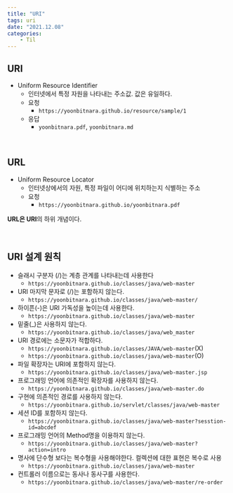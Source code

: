 ```yaml
---
title: "URI"
tags: uri
date: "2021.12.08"
categories: 
    - Til
---
```


## URI
- Uniform Resource Identifier
	- 인터넷에서 특정 자원을 나타내는 주소값. 값은 유일하다.
	- 요청
		- `https://yoonbitnara.github.io/resource/sample/1`
	- 응답
		- `yoonbitnara.pdf`, `yoonbitnara.md`

<br>

## URL
- Uniform Resource Locator
	- 인터넷상에서의 자원, 특정 파일이 어디에 위치하는지 식별하는 주소
	- 요청
		- `https://yoonbitnara.github.io/yoonbitnara.pdf`

**URL은 URI**의 하위 개념이다.

<br>

## URI 설계 원칙
- 슬래시 구분자 (/)는 계층 관계를 나타내는데 사용한다
	- `https://yoonbitnara.github.io/classes/java/web-master`
- URI 마지막 문자로 (/)는 포함하지 않는다.
	- `https://yoonbitnara.github.io/classes/java/web-master/`
- 하이픈(-)은 URI 가독성을 높이는데 사용한다.
	- `https://yoonbitnara.github.io/classes/java/web-master`
- 밑줄(_)은 사용하지 않는다.
	- `https://yoonbitnara.github.io/classes/java/web_master`
- URI 경로에는 소문자가 적합하다.
	- `https://yoonbitnara.github.io/classes/JAVA/web-master`(X)
	- `https://yoonbitnara.github.io/classes/java/web-master`(O)
- 파일 확장자는 URI에 포함하지 않는다.
	- `https://yoonbitnara.github.io/classes/java/web-master.jsp`
- 프로그래밍 언어에 의존적인 확장자를 사용하지 않는다.
	- `https://yoonbitnara.github.io/classes/java/web-master.do`
- 구현에 의존적인 경로를 사용하지 않는다.
	- `https://yoonbitnara.github.io/servlet/classes/java/web-master`
- 세션 ID를 포함하지 않는다.
	- `https://yoonbitnara.github.io/classes/java/web-master?sesstion-id=abcdef`
- 프로그래밍 언어의 Method명을 이용하지 않는다.
	- `https://yoonbitnara.github.io/classes/java/web-master?action=intro`
- 명사에 단수형 보다는 복수형을 사용해야한다. 컬렉션에 대한 표현은 복수로 사용
	- `https://yoonbitnara.github.io/classes/java/web-master`
- 컨트롤러 이름으로는 동사나 동사구를 사용한다.
	- `https://yoonbitnara.github.io/classes/java/web-master/re-order`



